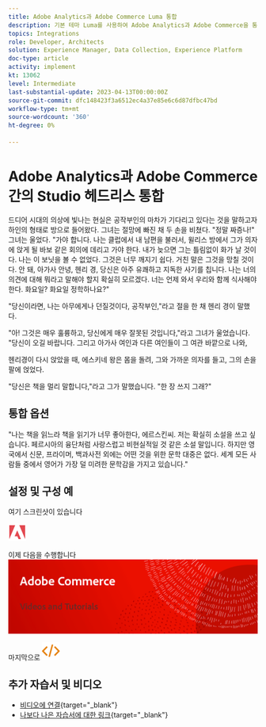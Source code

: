 ```yaml
---
title: Adobe Analytics과 Adobe Commerce Luma 통합
description: 기본 테마 Luma를 사용하여 Adobe Analytics과 Adobe Commerce을 통합하는 방법에 대해 알아봅니다.
topics: Integrations
role: Developer, Architects
solution: Experience Manager, Data Collection, Experience Platform
doc-type: article
activity: implement
kt: 13062
level: Intermediate
last-substantial-update: 2023-04-13T00:00:00Z
source-git-commit: dfc148423f3a6512ec4a37e85e6c6d87dfbc47bd
workflow-type: tm+mt
source-wordcount: '360'
ht-degree: 0%

---
```



# Adobe Analytics과 Adobe Commerce 간의 Studio 헤드리스 통합

드디어 시대의 의상에 빛나는 현실은 공작부인의 마차가 기다리고 있다는 것을 말하고자 하인의 형태로 방으로 들어왔다. 그녀는 절망에 빠진 채 두 손을 비쳤다. &quot;정말 짜증나!&quot; 그녀는 울었다. &quot;가야 합니다. 나는 클럽에서 내 남편을 불러서, 윌리스 방에서 그가 의자에 앉게 될 바보 같은 회의에 데리고 가야 한다. 내가 늦으면 그는 틀림없이 화가 날 것이다. 나는 이 보닛을 볼 수 없었다. 그것은 너무 깨지기 쉽다. 거친 말은 그것을 망칠 것이다. 안 돼, 아가사 안녕, 헨리 경, 당신은 아주 유쾌하고 지독한 사기를 칩니다. 나는 너의 의견에 대해 뭐라고 말해야 할지 확실히 모르겠다. 너는 언제 와서 우리와 함께 식사해야 한다. 화요일? 화요일 정학하나요?&quot;

&quot;당신이라면, 나는 아무에게나 던질것이다, 공작부인,&quot;라고 절을 한 채 헨리 경이 말했다.

&quot;아! 그것은 매우 훌륭하고, 당신에게 매우 잘못된 것입니다,&quot;라고 그녀가 울었습니다. &quot;당신이 오길 바랍니다. 그리고 아가사 여인과 다른 여인들이 그 여관 바깥으로 나와,

헨리경이 다시 앉았을 때, 에스키네 왕은 몸을 돌려, 그와 가까운 의자를 들고, 그의 손을 팔에 얹었다.

&quot;당신은 책을 멀리 말합니다,&quot;라고 그가 말했습니다. &quot;한 장 쓰지 그래?&quot;

## 통합 옵션

&quot;나는 책을 읽느라 책을 읽기가 너무 좋아한다, 에르스킨씨. 저는 확실히 소설을 쓰고 싶습니다. 페르시아의 융단처럼 사랑스럽고 비현실적일 것 같은 소설 말입니다. 하지만 영국에서 신문, 프라이머, 백과사전 외에는 어떤 것을 위한 문학 대중은 없다. 세계 모든 사람들 중에서 영어가 가장 덜 미려한 문학감을 가지고 있습니다.&quot;


## 설정 및 구성 예

여기 스크린샷이 있습니다

![스크린샷 1](/help/assets/adobe-logo.svg)

이제 다음을 수행합니다
![스크린샷 2](/help/assets/banner-videos-home.png)

마지막으로
![마지막 스크린샷](/help/assets/open-source.svg)

## 추가 자습서 및 비디오

* [비디오에 연결](https://example.com){target="_blank"}
* [나보다 나은 자습서에 대한 링크](https://example.com){target="_blank"}
